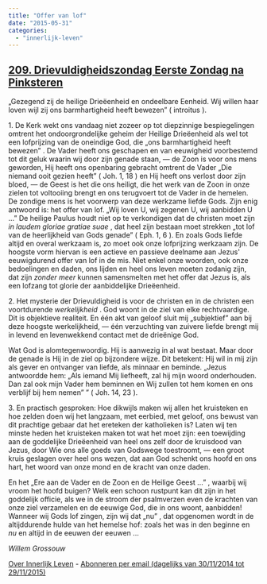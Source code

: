 ```yaml
---
title: "Offer van lof"
date: "2015-05-31"
categories: 
  - "innerlijk-leven"
---
```


## [209\. Drievuldigheidszondag Eerste Zondag na Pinksteren](http://ift.tt/1eHOTYa)

„Gezegend zij de heilige Drieëenheid en ondeelbare Eenheid. Wij willen haar loven wijl zij ons barmhartigheid heeft bewezen” ( introitus ).

1\. De Kerk wekt ons vandaag niet zozeer op tot diepzinnige bespiegelingen omtrent het ondoorgrondelijke geheim der Heilige Drieëenheid als wel tot een lofprijzing van de oneindige God, die „ons barmhartigheid heeft bewezen” . De Vader heeft ons geschapen en van eeuwigheid voorbestemd tot dit geluk waarin wij door zijn genade staan, — de Zoon is voor ons mens geworden, Hij heeft ons openbaring gebracht omtrent de Vader „Die niemand ooit gezien heeft” ( Joh. 1, 18 ) en Hij heeft ons verlost door zijn bloed, — de Geest is het die ons heiligt, die het werk van de Zoon in onze zielen tot voltooiing brengt en ons terugvoert tot de Vader in de hemelen. De zondige mens is het voorwerp van deze werkzame liefde Gods. Zijn enig antwoord is: het offer van lof. „Wij loven U, wij zegenen U, wij aanbidden U …” De heilige Paulus houdt niet op te verkondigen dat de christen moet zijn _in laudem gloriae gratiae suae_ , dat heel zijn bestaan moet strekken „tot lof van de heerlijkheid van Gods genade” ( Eph. 1, 6 ). En zoals Gods liefde altijd en overal werkzaam is, zo moet ook onze lofprijzing werkzaam zijn. De hoogste vorm hiervan is een actieve en passieve deelname aan Jezus' eeuwigdurend offer van lof in de mis. Niet enkel onze woorden, ook onze bedoelingen en daden, ons lijden en heel ons leven moeten zodanig zijn, dat zijn _zonder meer_ kunnen samensmelten met het offer dat Jezus is, als een lofzang tot glorie der aanbiddelijke Drieëenheid.

2\. Het mysterie der Drievuldigheid is voor de christen en in de christen een voortdurende _werkelijkheid_ . God woont in de ziel van elke rechtvaardige. Dit is objektieve realiteit. En één akt van geloof sluit mij „subjektief” aan bij deze hoogste werkelijkheid, — één verzuchting van zuivere liefde brengt mij in levend en levenwekkend contact met de drieënige God.

Wat God is alomtegenwoordig. Hij is aanwezig in al wat bestaat. Maar door de genade is Hij in de ziel op bijzondere wijze. Dit betekent: Hij wil in mij zijn als gever en ontvanger van liefde, als minnaar en beminde. „Jezus antwoordde hem: „Als iemand Mij liefheeft, zal hij mijn woord onderhouden. Dan zal ook mijn Vader hem beminnen en Wij zullen tot hem komen en ons verblijf bij hem nemen” ” ( Joh. 14, 23 ).

3\. En practisch gesproken: Hoe dikwijls maken wij allen het kruisteken en hoe zelden doen wij het langzaam, met eerbied, met geloof, ons bewust van dit prachtige gebaar dat het ereteken der katholieken is? Laten wij ten minste heden het kruisteken maken tot wat het moet zijn: een toewijding aan de goddelijke Drieëenheid van heel ons zelf door de kruisdood van Jezus, door Wie ons alle goeds van Godswege toestroomt, — een groot kruis geslagen over heel ons wezen, dat aan God schenkt ons hoofd en ons hart, het woord van onze mond en de kracht van onze daden.

En het „Ere aan de Vader en de Zoon en de Heilige Geest …” , waarbij wij vroom het hoofd buigen? Welk een schoon rustpunt kan dit zijn in het goddelijk officie, als we in de stroom der psalmverzen even de krachten van onze ziel verzamelen en de eeuwige God, die in ons woont, aanbidden! Wanneer wij Gods lof zingen, zijn wij dat „nu” , dat opgenomen wordt in de altijddurende hulde van het hemelse hof: zoals het was in den beginne en _nu_ en altijd in de eeuwen der eeuwen …

_Willem Grossouw_

[Over Innerlijk Leven](http://ift.tt/1y6X5mY) - [Abonneren per email (dagelijks van 30/11/2014 tot 29/11/2015)](http://eepurl.com/9P3DT)
